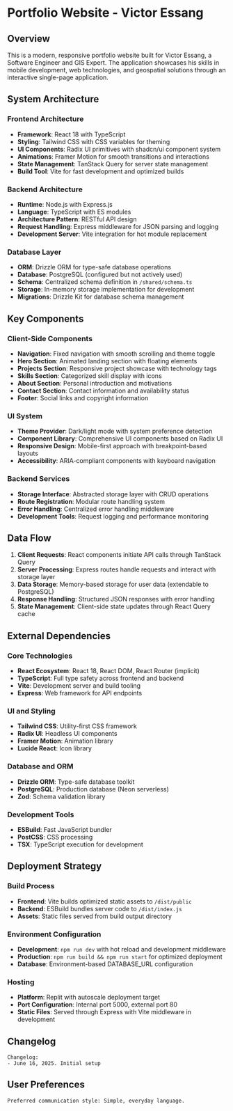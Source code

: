 # Portfolio Website - Victor Essang

## Overview

This is a modern, responsive portfolio website built for Victor Essang, a Software Engineer and GIS Expert. The application showcases his skills in mobile development, web technologies, and geospatial solutions through an interactive single-page application.

## System Architecture

### Frontend Architecture
- **Framework**: React 18 with TypeScript
- **Styling**: Tailwind CSS with CSS variables for theming
- **UI Components**: Radix UI primitives with shadcn/ui component system
- **Animations**: Framer Motion for smooth transitions and interactions
- **State Management**: TanStack Query for server state management
- **Build Tool**: Vite for fast development and optimized builds

### Backend Architecture
- **Runtime**: Node.js with Express.js
- **Language**: TypeScript with ES modules
- **Architecture Pattern**: RESTful API design
- **Request Handling**: Express middleware for JSON parsing and logging
- **Development Server**: Vite integration for hot module replacement

### Database Layer
- **ORM**: Drizzle ORM for type-safe database operations
- **Database**: PostgreSQL (configured but not actively used)
- **Schema**: Centralized schema definition in `/shared/schema.ts`
- **Storage**: In-memory storage implementation for development
- **Migrations**: Drizzle Kit for database schema management

## Key Components

### Client-Side Components
- **Navigation**: Fixed navigation with smooth scrolling and theme toggle
- **Hero Section**: Animated landing section with floating elements
- **Projects Section**: Responsive project showcase with technology tags
- **Skills Section**: Categorized skill display with icons
- **About Section**: Personal introduction and motivations
- **Contact Section**: Contact information and availability status
- **Footer**: Social links and copyright information

### UI System
- **Theme Provider**: Dark/light mode with system preference detection
- **Component Library**: Comprehensive UI components based on Radix UI
- **Responsive Design**: Mobile-first approach with breakpoint-based layouts
- **Accessibility**: ARIA-compliant components with keyboard navigation

### Backend Services
- **Storage Interface**: Abstracted storage layer with CRUD operations
- **Route Registration**: Modular route handling system
- **Error Handling**: Centralized error handling middleware
- **Development Tools**: Request logging and performance monitoring

## Data Flow

1. **Client Requests**: React components initiate API calls through TanStack Query
2. **Server Processing**: Express routes handle requests and interact with storage layer
3. **Data Storage**: Memory-based storage for user data (extendable to PostgreSQL)
4. **Response Handling**: Structured JSON responses with error handling
5. **State Management**: Client-side state updates through React Query cache

## External Dependencies

### Core Technologies
- **React Ecosystem**: React 18, React DOM, React Router (implicit)
- **TypeScript**: Full type safety across frontend and backend
- **Vite**: Development server and build tooling
- **Express**: Web framework for API endpoints

### UI and Styling
- **Tailwind CSS**: Utility-first CSS framework
- **Radix UI**: Headless UI components
- **Framer Motion**: Animation library
- **Lucide React**: Icon library

### Database and ORM
- **Drizzle ORM**: Type-safe database toolkit
- **PostgreSQL**: Production database (Neon serverless)
- **Zod**: Schema validation library

### Development Tools
- **ESBuild**: Fast JavaScript bundler
- **PostCSS**: CSS processing
- **TSX**: TypeScript execution for development

## Deployment Strategy

### Build Process
- **Frontend**: Vite builds optimized static assets to `/dist/public`
- **Backend**: ESBuild bundles server code to `/dist/index.js`
- **Assets**: Static files served from build output directory

### Environment Configuration
- **Development**: `npm run dev` with hot reload and development middleware
- **Production**: `npm run build && npm run start` for optimized deployment
- **Database**: Environment-based DATABASE_URL configuration

### Hosting
- **Platform**: Replit with autoscale deployment target
- **Port Configuration**: Internal port 5000, external port 80
- **Static Files**: Served through Express with Vite middleware in development

## Changelog

```
Changelog:
- June 16, 2025. Initial setup
```

## User Preferences

```
Preferred communication style: Simple, everyday language.
```